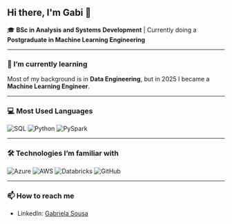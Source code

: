 ## Hi there, I'm Gabi 👋

🎓 **BSc in Analysis and Systems Development** | Currently doing a **Postgraduate in Machine Learning Engineering**

---

### 🌱 I’m currently learning
Most of my background is in **Data Engineering**, but in 2025 I became a **Machine Learning Engineer**.

---

### 💻 Most Used Languages
![SQL](https://img.shields.io/badge/SQL-4479A1?style=for-the-badge&logo=sql&logoColor=white)
![Python](https://img.shields.io/badge/Python-3776AB?style=for-the-badge&logo=python&logoColor=white)
![PySpark](https://img.shields.io/badge/PySpark-FF0000?style=for-the-badge&logo=apache-spark&logoColor=white)

---

### 🛠 Technologies I’m familiar with
![Azure](https://img.shields.io/badge/Azure-0078D4?style=for-the-badge&logo=microsoft-azure&logoColor=white)
![AWS](https://img.shields.io/badge/AWS-232F3E?style=for-the-badge&logo=amazon-aws&logoColor=white)
![Databricks](https://img.shields.io/badge/Databricks-FF0066?style=for-the-badge&logo=databricks&logoColor=white)
![GitHub](https://img.shields.io/badge/GitHub-181717?style=for-the-badge&logo=github&logoColor=white)

---

### 📫 How to reach me
- LinkedIn: [Gabriela Sousa](https://www.linkedin.com/in/gabriela-sousa-392942163)

